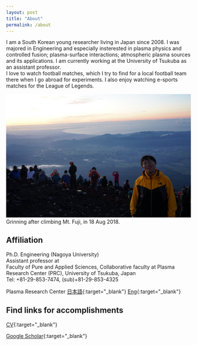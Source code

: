 ```yaml
---
layout: post
title: "About"
permalink: /about
---
```

I am a South Korean young researcher living in Japan since 2008. I was majored in Engineering and especially insterested in plasma physics and controlled fusion; plasma-surface interactions; atmospheric plasma sources and its applications. I am currently working at the University of Tsukuba as an assistant professor. <br>
I love to watch football matches, which I try to find for a local football team there when I go abroad for experiments. I also enjoy watching e-sports matches for the League of Legends.

![pic](../assets/img/profile.jpg)Grinning after climbing Mt. Fuji, in 18 Aug 2018.  

## Affiliation  

Ph.D. Engineering (Nagoya University)  
Assistant professor at  
Faculty of Pure and Applied Sciences,
Collaborative faculty at Plasma Research Center (PRC),
University of Tsukuba, Japan  
Tel: +81-29-853-7474, (sub)+81-29-853-4325  

Plasma Research Center [日本語](https://www.prc.tsukuba.ac.jp/ja/){:target="_blank"} [Eng](https://www.prc.tsukuba.ac.jp/en/){:target="_blank"}


## Find links for accomplishments

[CV](https://u.pcloud.link/publink/show?code=XZHGCrVZo6NW8Ub8528f5efKgFCxX5ctW41X){:target="_blank"}

[Google Scholar](https://scholar.google.co.jp/citations?user=7m9WB2wAAAAJ&hl=en&oi=ao){:target="_blank"}
